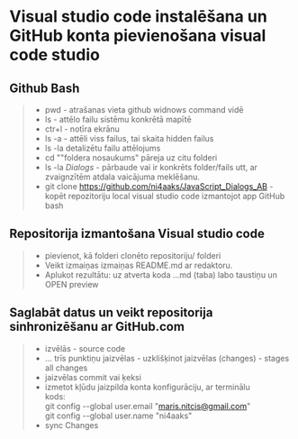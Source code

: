 # Visual studio code instalēšana un GitHub konta pievienošana visual code studio

## Github Bash

>- pwd - atrašanas vieta github widnows command  vidē
>- ls -  attēlo failu sistēmu konkrētā mapītē
>- ctr+l - notīra ekrānu
>- ls -a - attēli viss failus, tai skaita hidden failus
>- ls -la detalizētu failu attēlojums
>- cd ""foldera nosaukums" pāreja uz citu folderi
>- ls -la *Dialogs* - pārbaude vai ir konkrēts folder/fails utt, ar zvaignzītēm atdala vaicājuma meklēšanu.
>- git clone https://github.com/ni4aaks/JavaScript_Dialogs_AB - kopēt repozitoriju local visual studio code izmantojot app GitHub bash

## Repositorija izmantošana Visual studio code
>- pievienot, kā folderi clonēto repositoriju/ folderi
>- Veikt izmaiņas izmaiņas README.md ar redaktoru.
>- Aplukot rezultātu: uz atverta koda ...md (taba) labo taustiņu un OPEN preview

## Saglabāt datus un veikt repositorija sinhronizēšanu ar GitHub.com
>- izvēlās - source code
>- ... trīs punktiņu jaizvēlas - uzklišķinot jaizvēlas (changes) - stages all changes
>- jaizvēlas commit vai ķeksi
>- izmetot kļūdu jaizpilda konta konfigurāciju, ar terminālu  
kods:  
git config --global user.email "maris.nitcis@gmail.com"  
git config --global user.name "ni4aaks"
>- sync Changes



